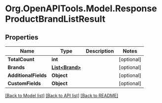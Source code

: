 # Org.OpenAPITools.Model.ResponseProductBrandListResult

## Properties

Name | Type | Description | Notes
------------ | ------------- | ------------- | -------------
**TotalCount** | **int** |  | [optional] 
**Brands** | [**List&lt;Brand&gt;**](Brand.md) |  | [optional] 
**AdditionalFields** | **Object** |  | [optional] 
**CustomFields** | **Object** |  | [optional] 

[[Back to Model list]](../README.md#documentation-for-models) [[Back to API list]](../README.md#documentation-for-api-endpoints) [[Back to README]](../README.md)

